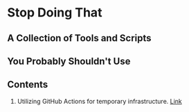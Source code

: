 # Stop Doing That

## A Collection of Tools and Scripts
## You Probably Shouldn't Use


## Contents
1. Utilizing GitHub Actions for temporary infrastructure. [Link](./.github/workflows/utilizing-github-actions-for-temporary-infrastructure.yml)

